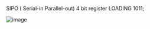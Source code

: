 SIPO ( Serial-in Parallel-out) 4 bit register
LOADING  1011;

![image](https://user-images.githubusercontent.com/81949971/214814137-40dd6bf9-b168-45da-90e4-ab1ade7e3e30.png)

